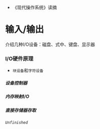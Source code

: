 - 《现代操作系统》读摘

# 输入/输出

介绍几种I/O设备：磁盘、式中、键盘、显示器

### I/O硬件原理

- `块设备`和`字符设备`

##### 设备控制器

##### 内存映射I/O

##### 直接存储器存取

*`Unfinished`*
